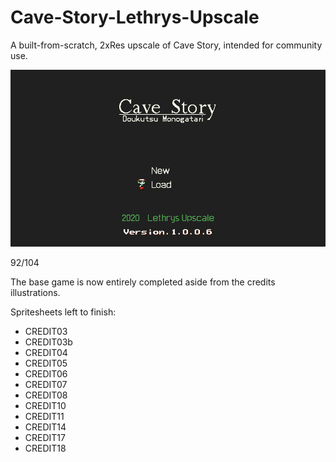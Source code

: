 # Cave-Story-Lethrys-Upscale
A built-from-scratch, 2xRes upscale of Cave Story, intended for community use.

![Screenshot](screenshot.png)

92/104

The base game is now entirely completed aside from the credits illustrations.

Spritesheets left to finish:

- CREDIT03
- CREDIT03b
- CREDIT04
- CREDIT05
- CREDIT06
- CREDIT07
- CREDIT08
- CREDIT10
- CREDIT11
- CREDIT14
- CREDIT17
- CREDIT18
